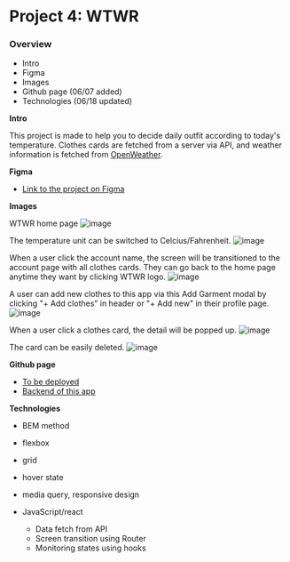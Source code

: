 # Project 4: WTWR

### Overview

- Intro
- Figma
- Images
- Github page (06/07 added)
- Technologies (06/18 updated)

**Intro**

This project is made to help you to decide daily outfit according to today's temperature. Clothes cards are fetched from a server via API, and weather information is fetched from [OpenWeather](https://openweathermap.org/).

**Figma**

- [Link to the project on Figma](https://www.figma.com/file/JELwiE1GnlYDgJTcphpJOH/Sprint-11%3A-WTWR)

**Images**

WTWR home page
![image](https://github.com/MarinU-M/se_project_react/assets/133256866/31acad3f-908a-425a-b84b-0795aca3bb53)

The temperature unit can be switched to Celcius/Fahrenheit.
![image](https://github.com/MarinU-M/se_project_react/assets/133256866/9aebc075-ab5f-4554-863e-4e1699da62ce)

When a user click the account name, the screen will be transitioned to the account page with all clothes cards. They can go back to the home page anytime they want by clicking WTWR logo.
![image](https://github.com/MarinU-M/se_project_react/assets/133256866/09707ac3-3baa-42fa-a755-3cdbaeca5429)

A user can add new clothes to this app via this Add Garment modal by clicking "+ Add clothes" in header or "+ Add new" in their profile page.
![image](https://github.com/MarinU-M/se_project_react/assets/133256866/e26f4f71-8008-4a41-af44-4463f7ce3ae4)

When a user click a clothes card, the detail will be popped up.
![image](https://github.com/MarinU-M/se_project_react/assets/133256866/4230bae3-8001-4103-8a9d-8497c128dead)

The card can be easily deleted.
![image](https://github.com/MarinU-M/se_project_react/assets/133256866/613f013c-1193-446c-902f-163f1215be36)

**Github page**

- [To be deployed](https://marinu-m.github.io/se_project_react/)
- [Backend of this app](https://github.com/MarinU-M/se_project_express)

**Technologies**

- BEM method

- flexbox
- grid
- hover state
- media query, responsive design

- JavaScript/react
  - Data fetch from API
  - Screen transition using Router
  - Monitoring states using hooks
